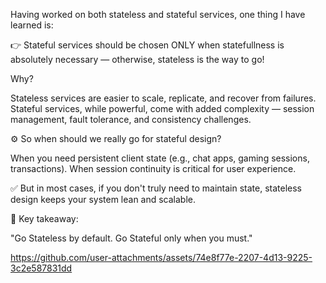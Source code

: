 
Having worked on both stateless and stateful services, one thing I have learned is:

👉 Stateful services should be chosen ONLY when statefullness is absolutely necessary — otherwise, stateless is the way to go!
 
Why?

Stateless services are easier to scale, replicate, and recover from failures.
Stateful services, while powerful, come with added complexity — session management, fault tolerance, and consistency challenges.
 
⚙️ So when should we really go for stateful design?

When you need persistent client state (e.g., chat apps, gaming sessions, transactions).
When session continuity is critical for user experience.

✅ But in most cases, if you don't truly need to maintain state, stateless design keeps your system lean and scalable.
 
🚀 Key takeaway:

"Go Stateless by default. Go Stateful only when you must."


https://github.com/user-attachments/assets/74e8f77e-2207-4d13-9225-3c2e587831dd

